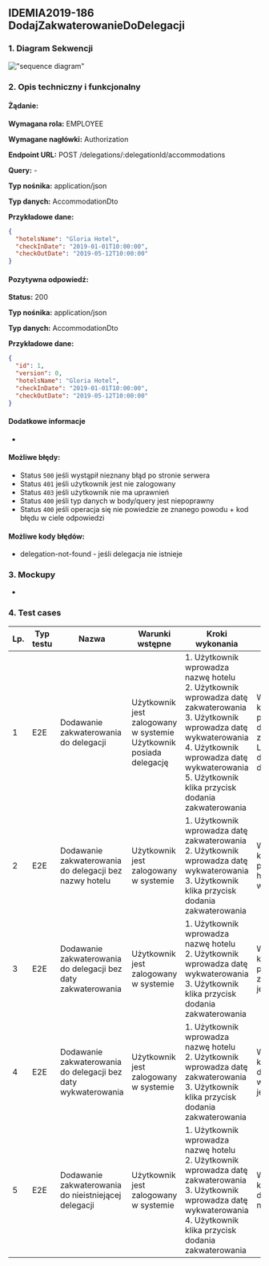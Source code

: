 ## IDEMIA2019-186 DodajZakwaterowanieDoDelegacji

### 1. Diagram Sekwencji

!["sequence diagram"](http://www.plantuml.com/plantuml/svg/TP71IaGX58RtFeNBWl45N5m6iY2uYsYUGEUSx0oEPz8pmILwzmHhRf6pKL7v_j_FRHLVv7nCsZ7umypYs672wFS7KdU9C8kP-euGvnsMTzgZ_NZYAf_wrCRry25HV9MRFZbX_VApskYPSzHmkVe8j-eVzNVGCpOs2PV5Ue0_v6_iPYU5LYZ2_V6KU46SEL8U9e8N7tn53K6Deim4mRwTiImAWhbIfnaX8QnZmaXMhpruhvcwONjHfhQOeNs7-W80)

### 2. Opis techniczny i funkcjonalny

#### Żądanie:

**Wymagana rola:** EMPLOYEE

**Wymagane nagłówki:** Authorization

**Endpoint URL:** POST /delegations/:delegationId/accommodations

**Query:** -

**Typ nośnika:** application/json

**Typ danych:** AccommodationDto

**Przykładowe dane:**

```json
{
  "hotelsName": "Gloria Hotel",
  "checkInDate": "2019-01-01T10:00:00",
  "checkOutDate": "2019-05-12T10:00:00"
}
```

#### Pozytywna odpowiedź:

**Status:** 200

**Typ nośnika:** application/json

**Typ danych:** AccommodationDto

**Przykładowe dane:**

```json
{
  "id": 1,
  "version": 0,
  "hotelsName": "Gloria Hotel",
  "checkInDate": "2019-01-01T10:00:00",
  "checkOutDate": "2019-05-12T10:00:00"
}
```

#### Dodatkowe informacje

-

#### Możliwe błędy:

- Status `500` jeśli wystąpił nieznany błąd po stronie serwera
- Status `401` jeśli użytkownik jest nie zalogowany
- Status `403` jeśli użytkownik nie ma uprawnień
- Status `400` jeśli typ danych w body/query jest niepoprawny
- Status `400` jeśli operacja się nie powiedzie ze znanego powodu + kod błędu w ciele odpowiedzi

#### Możliwe kody błędów:

- delegation-not-found - jeśli delegacja nie istnieje

### 3. Mockupy

-

### 4. Test cases

| Lp. | Typ testu | Nazwa                                                         | Warunki wstępne                                                       | Kroki wykonania                                                                                                                                                                                                                          | Oczekiwany rezultat                                                                            |
| --- | --------- | ------------------------------------------------------------- | --------------------------------------------------------------------- | ---------------------------------------------------------------------------------------------------------------------------------------------------------------------------------------------------------------------------------------- | ---------------------------------------------------------------------------------------------- |
| 1   | E2E       | Dodawanie zakwaterowania do delegacji                         | Użytkownik jest zalogowany w systemie<br>Użytkownik posiada delegację | 1. Użytkownik wprowadza nazwę hotelu<br>2. Użytkownik wprowadza datę zakwaterowania<br>3. Użytkownik wprowadza datę wykwaterowania<br>4. Użytkownik wprowadza datę wykwaterowania<br>5. Użytkownik klika przycisk dodania zakwaterowania | Wyświetla się komunikat o pozytywnym dodaniu zakwaterowania<br>Lot zostaje dodany do delegacji |
| 2   | E2E       | Dodawanie zakwaterowania do delegacji bez nazwy hotelu        | Użytkownik jest zalogowany w systemie                                 | 1. Użytkownik wprowadza datę zakwaterowania<br>2. Użytkownik wprowadza datę wykwaterowania<br>3. Użytkownik klika przycisk dodania zakwaterowania                                                                                        | Wyświetla się komunikat iż pole nazwa hotelu jest wymagane                                     |
| 3   | E2E       | Dodawanie zakwaterowania do delegacji bez daty zakwaterowania | Użytkownik jest zalogowany w systemie                                 | 1. Użytkownik wprowadza nazwę hotelu<br>2. Użytkownik wprowadza datę wykwaterowania<br>3. Użytkownik klika przycisk dodania zakwaterowania                                                                                               | Wyświetla się komunikat iż pole data zakwaterowania jest wymagana                              |
| 4   | E2E       | Dodawanie zakwaterowania do delegacji bez daty wykwaterowania | Użytkownik jest zalogowany w systemie                                 | 1. Użytkownik wprowadza nazwę hotelu<br>2. Użytkownik wprowadza datę zakwaterowania<br>3. Użytkownik klika przycisk dodania zakwaterowania                                                                                               | Wyświetla się komunikat iż data wykwaterowania jest wymagana                                   |  |
| 5   | E2E       | Dodawanie zakwaterowania do nieistniejącej delegacji          | Użytkownik jest zalogowany w systemie                                 | 1. Użytkownik wprowadza nazwę hotelu<br>2. Użytkownik wprowadza datę zakwaterowania<br>3. Użytkownik wprowadza datę wykwaterowania<br>4. Użytkownik klika przycisk dodania zakwaterowania                                                | Wyświetla się komunikat iż dana delegacja nie istnieje                                         |
